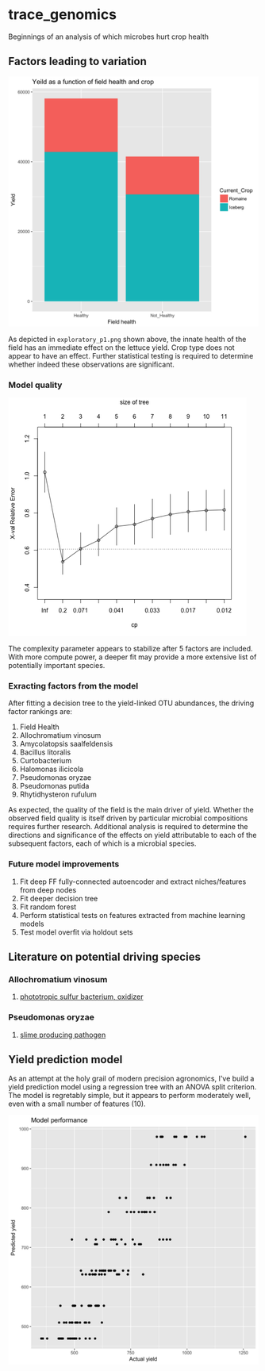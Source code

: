 # trace_genomics
Beginnings of an analysis of which microbes hurt crop health

## Factors leading to variation
![Image](https://raw.githubusercontent.com/ekalosak/trace_genomics/master/exploratory_p1.png)

As depicted in `exploratory_p1.png` shown above, the innate health of the field
has an immediate effect on the lettuce yield. Crop type does not appear to have
an effect. Further statistical testing is required to determine whether indeed
these observations are significant.

### Model quality
![Image](https://raw.githubusercontent.com/ekalosak/trace_genomics/master/explanatory_quality_dt.png)

The complexity parameter appears to stabilize after 5 factors are included. With
more compute power, a deeper fit may provide a more extensive list of
potentially important species.

### Exracting factors from the model

After fitting a decision tree to the yield-linked OTU abundances, the driving
factor rankings are:
1. Field Health
2. Allochromatium vinosum
3. Amycolatopsis saalfeldensis
4. Bacillus litoralis
5. Curtobacterium
6. Halomonas ilicicola
7. Pseudomonas oryzae
8. Pseudomonas putida
9. Rhytidhysteron rufulum

As expected, the quality of the field is the main driver of yield. Whether the
observed field quality is itself driven by particular microbial compositions
requires further research. Additional analysis is required to determine the
directions and significance of the effects on yield attributable to each of
the subsequent factors, each of which is a microbial species.

### Future model improvements
1. Fit deep FF fully-connected autoencoder and extract niches/features from deep
   nodes
2. Fit deeper decision tree
3. Fit random forest
4. Perform statistical tests on features extracted from machine learning models
5. Test model overfit via holdout sets

## Literature on potential driving species

### Allochromatium vinosum
1. [phototropic sulfur bacterium, oxidizer](https://doi.org/10.1111/j.1365-2958.2006.05408.x)

### Pseudomonas oryzae
1. [slime producing pathogen](http://dx.doi.org/10.20546/ijcmas.2017.603.117)

## Yield prediction model
As an attempt at the holy grail of modern precision agronomics, I've build a
yield prediction model using a regression tree with an ANOVA split criterion.
The model is regretably simple, but it appears to perform moderately well, even
with a small number of features (10).

![Image](https://raw.githubusercontent.com/ekalosak/trace_genomics/master/prediction_accuracy.png)
